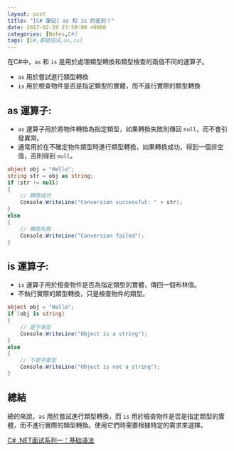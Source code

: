 ```yaml
---
layout: post
title: "[C# 筆記] as 和 is 的差別？"
date: 2017-02-28 23:59:00 +0800
categories: [Notes,C#]
tags: [C#,基礎語法,as,is]
---
```



在C#中，`as` 和 `is` 是用於處理類型轉換和類型檢查的兩個不同的運算子。

- `as` 用於嘗試進行類型轉換
- `is` 用於檢查物件是否是指定類型的實體，而不進行實際的類型轉換


## as 運算子:

- `as` 運算子用於將物件轉換為指定類型，如果轉換失敗則傳回 `null`，而不會引發異常。
- 通常用於在不確定物件類型時進行類型轉換，如果轉換成功，得到一個非空值，否則得到 `null`。


```c#
object obj = "Hello";
string str = obj as string;
if (str != null)
{
    // 轉換成功
    Console.WriteLine("Conversion successful: " + str);
}
else
{
    // 轉換失敗
    Console.WriteLine("Conversion failed");
}
```

## is 運算子:

- `is` 運算子用於檢查物件是否為指定類型的實體，傳回一個布林值。
- 不執行實際的類型轉換，只是檢查物件的類型。


```c#
object obj = "Hello";
if (obj is string)
{
    // 是字串型
    Console.WriteLine("Object is a string");
}
else
{
    // 不是字串型
    Console.WriteLine("Object is not a string");
}
```

## 總結

總的來說，`as` 用於嘗試進行類型轉換，而 `is` 用於檢查物件是否是指定類型的實體，而不進行實際的類型轉換。使用它們時需要根據特定的需求來選擇。

[C# .NET面试系列一：基础语法](https://bbs.huaweicloud.com/blogs/423092)    